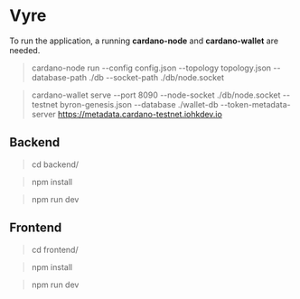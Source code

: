 # Vyre

To run the application, a running **cardano-node** and **cardano-wallet** are needed.

> cardano-node run --config config.json --topology topology.json --database-path ./db --socket-path ./db/node.socket

> cardano-wallet serve --port 8090 --node-socket ./db/node.socket --testnet byron-genesis.json --database ./wallet-db --token-metadata-server https://metadata.cardano-testnet.iohkdev.io

## Backend

> cd backend/

> npm install

> npm run dev


## Frontend

> cd frontend/

> npm install

> npm run dev
